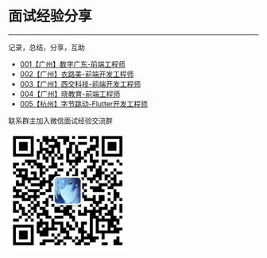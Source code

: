 # 面试经验分享
---
记录，总结，分享，互助

- [001【广州】数字广东-前端工程师](https://github.com/xrr2016/Interview-experience-share/issues/4)
- [002【广州】衣路美-前端开发工程师](https://github.com/xrr2016/Interview-experience-share/issues/5)
- [003【广州】西交科技-前端开发工程师](https://github.com/xrr2016/Interview-experience-share/issues/6)
- [004【广州】晓教育-前端工程师](https://github.com/xrr2016/Interview-experience-share/issues/7)
- [005【杭州】字节跳动-Flutter开发工程师](https://github.com/xrr2016/Interview-experience-share/issues/8)

联系群主加入微信面试经验交流群

<img src="coldstone.png" width="240" alt="xrr20160808">
